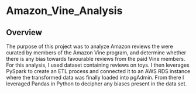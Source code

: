 # Amazon_Vine_Analysis

## Overview
The purpose of this project was to analyze Amazon reviews the were curated by members of the Amazon Vine program, and determine whether there is any bias towards favourable reviews from the paid Vine members. For this analysis, I used dataset containing reviews on toys. I then leverages PySpark to create an ETL process and connected it to an AWS RDS instance where the transformed data was finally loaded into pgAdmin. From there I leveraged Pandas in Python to decipher any biases present in the data set. 
